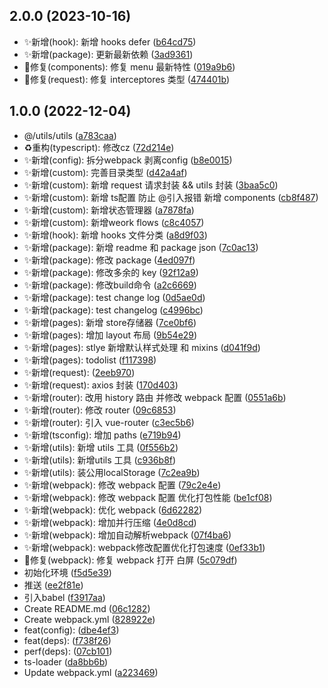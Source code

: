 ## 2.0.0 (2023-10-16)

- ✨新增(hook): 新增 hooks defer ([b64cd75](https://github.com/2401345934/webpack-vue-demo/commit/b64cd75))
- ✨新增(package): 更新最新依赖 ([3ad9361](https://github.com/2401345934/webpack-vue-demo/commit/3ad9361))
- 🐛修复(components): 修复 menu 最新特性 ([019a9b6](https://github.com/2401345934/webpack-vue-demo/commit/019a9b6))
- 🐛修复(request): 修复 interceptores 类型 ([474401b](https://github.com/2401345934/webpack-vue-demo/commit/474401b))

## 1.0.0 (2022-12-04)

- @/utils/utils ([a783caa](https://github.com/2401345934/webpack-vue-demo/commit/a783caa))
- ♻️重构(typescript): 修改cz ([72d214e](https://github.com/2401345934/webpack-vue-demo/commit/72d214e))
- ✨新增(config): 拆分webpack 剥离config ([b8e0015](https://github.com/2401345934/webpack-vue-demo/commit/b8e0015))
- ✨新增(custom): 完善目录类型 ([d42a4af](https://github.com/2401345934/webpack-vue-demo/commit/d42a4af))
- ✨新增(custom): 新增 request 请求封装 \&\& utils 封装 ([3baa5c0](https://github.com/2401345934/webpack-vue-demo/commit/3baa5c0))
- ✨新增(custom): 新增 ts配置 防止 @引入报错 新增 components ([cb8f487](https://github.com/2401345934/webpack-vue-demo/commit/cb8f487))
- ✨新增(custom): 新增状态管理器 ([a7878fa](https://github.com/2401345934/webpack-vue-demo/commit/a7878fa))
- ✨新增(custom): 新增weork flows ([c8c4057](https://github.com/2401345934/webpack-vue-demo/commit/c8c4057))
- ✨新增(hook): 新增 hooks 文件分类 ([a8d9f03](https://github.com/2401345934/webpack-vue-demo/commit/a8d9f03))
- ✨新增(package): 新增 readme 和 package json ([7c0ac13](https://github.com/2401345934/webpack-vue-demo/commit/7c0ac13))
- ✨新增(package): 修改 package ([4ed097f](https://github.com/2401345934/webpack-vue-demo/commit/4ed097f))
- ✨新增(package): 修改多余的 key ([92f12a9](https://github.com/2401345934/webpack-vue-demo/commit/92f12a9))
- ✨新增(package): 修改build命令 ([a2c6669](https://github.com/2401345934/webpack-vue-demo/commit/a2c6669))
- ✨新增(package): test change log ([0d5ae0d](https://github.com/2401345934/webpack-vue-demo/commit/0d5ae0d))
- ✨新增(package): test changelog ([c4996bc](https://github.com/2401345934/webpack-vue-demo/commit/c4996bc))
- ✨新增(pages): 新增 store存储器 ([7ce0bf6](https://github.com/2401345934/webpack-vue-demo/commit/7ce0bf6))
- ✨新增(pages): 增加 layout 布局 ([9b54e29](https://github.com/2401345934/webpack-vue-demo/commit/9b54e29))
- ✨新增(pages): stlye 新增默认样式处理 和 mixins ([d041f9d](https://github.com/2401345934/webpack-vue-demo/commit/d041f9d))
- ✨新增(pages): todolist ([f117398](https://github.com/2401345934/webpack-vue-demo/commit/f117398))
- ✨新增(request): ([2eeb970](https://github.com/2401345934/webpack-vue-demo/commit/2eeb970))
- ✨新增(request): axios 封装 ([170d403](https://github.com/2401345934/webpack-vue-demo/commit/170d403))
- ✨新增(router): 改用 history 路由 并修改 webpack 配置 ([0551a6b](https://github.com/2401345934/webpack-vue-demo/commit/0551a6b))
- ✨新增(router): 修改 router ([09c6853](https://github.com/2401345934/webpack-vue-demo/commit/09c6853))
- ✨新增(router): 引入 vue-router ([c3ec5b6](https://github.com/2401345934/webpack-vue-demo/commit/c3ec5b6))
- ✨新增(tsconfig): 增加 paths ([e719b94](https://github.com/2401345934/webpack-vue-demo/commit/e719b94))
- ✨新增(utils): 新增 utils 工具 ([0f556b2](https://github.com/2401345934/webpack-vue-demo/commit/0f556b2))
- ✨新增(utils): 新增utils 工具 ([c936b8f](https://github.com/2401345934/webpack-vue-demo/commit/c936b8f))
- ✨新增(utils): 装公用localStorage ([7c2ea9b](https://github.com/2401345934/webpack-vue-demo/commit/7c2ea9b))
- ✨新增(webpack): 修改 webpack 配置 ([79c2e4e](https://github.com/2401345934/webpack-vue-demo/commit/79c2e4e))
- ✨新增(webpack): 修改 webpack 配置 优化打包性能 ([be1cf08](https://github.com/2401345934/webpack-vue-demo/commit/be1cf08))
- ✨新增(webpack): 优化 webpack ([6d62282](https://github.com/2401345934/webpack-vue-demo/commit/6d62282))
- ✨新增(webpack): 增加并行压缩 ([4e0d8cd](https://github.com/2401345934/webpack-vue-demo/commit/4e0d8cd))
- ✨新增(webpack): 增加自动解析webpack ([07f4ba6](https://github.com/2401345934/webpack-vue-demo/commit/07f4ba6))
- ✨新增(webpack): webpack修改配置优化打包速度 ([0ef33b1](https://github.com/2401345934/webpack-vue-demo/commit/0ef33b1))
- 🐛修复(webpack): 修复 webpack 打开 白屏 ([5c079df](https://github.com/2401345934/webpack-vue-demo/commit/5c079df))
- 初始化环境 ([f5d5e39](https://github.com/2401345934/webpack-vue-demo/commit/f5d5e39))
- 推送 ([ee2f81e](https://github.com/2401345934/webpack-vue-demo/commit/ee2f81e))
- 引入babel ([f3917aa](https://github.com/2401345934/webpack-vue-demo/commit/f3917aa))
- Create README.md ([06c1282](https://github.com/2401345934/webpack-vue-demo/commit/06c1282))
- Create webpack.yml ([828922e](https://github.com/2401345934/webpack-vue-demo/commit/828922e))
- feat(config): ([dbe4ef3](https://github.com/2401345934/webpack-vue-demo/commit/dbe4ef3))
- feat(deps): ([f738f26](https://github.com/2401345934/webpack-vue-demo/commit/f738f26))
- perf(deps): ([07cb101](https://github.com/2401345934/webpack-vue-demo/commit/07cb101))
- ts-loader ([da8bb6b](https://github.com/2401345934/webpack-vue-demo/commit/da8bb6b))
- Update webpack.yml ([a223469](https://github.com/2401345934/webpack-vue-demo/commit/a223469))

